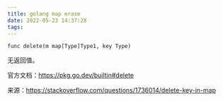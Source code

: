 ```yaml
---
title: golang map erase
date: 2022-05-23 14:37:28
tags:
---
```


`func delete(m map[Type]Type1, key Type)`

无返回值。

官方文档：<https://pkg.go.dev/builtin#delete>

来源：<https://stackoverflow.com/questions/1736014/delete-key-in-map>
